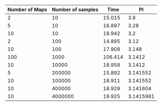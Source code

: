 | Number of Maps | Number of samples | Time | PI |
| -------------- | ----------------- | ---- | -- |
| 2 | 10 | 15.015 | 3.8 |
| 5 | 10 | 16.897 | 3.28 |
| 10 | 10 | 18.942 | 3.2 |
| 2 | 100 | 14.895 | 3.12 |
| 10 | 100 | 17.908 | 3.148 |
| 100 | 1000 | 106.414 | 3.1412 |
| 10 | 10000 | 18.958 | 3.1412 |
| 5 | 200000 | 15.892 | 3.141552 |
| 10 | 100000 | 18.911 | 3.141552 |
| 10 | 400000 | 18.929 | 3.141604 |
| 10 | 4000000 | 19.925 | 3.1415981 |
